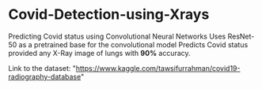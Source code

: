 # Covid-Detection-using-Xrays
Predicting Covid status using Convolutional Neural Networks
Uses ResNet-50 as a pretrained base for the convolutional model
Predicts Covid status provided any X-Ray image of lungs with **90%** accuracy.

Link to the dataset: "https://www.kaggle.com/tawsifurrahman/covid19-radiography-database"
